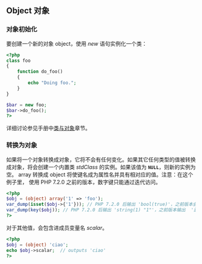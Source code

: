 Object 对象
-----------

### 对象初始化

要创建一个新的对象 <span class="type">object</span>，使用 *new*
语句实例化一个类：

``` php
<?php
class foo
{
    function do_foo()
    {
        echo "Doing foo."; 
    }
}

$bar = new foo;
$bar->do_foo();
?>
```

详细讨论参见手册中<a href="/language/oop5.html" class="link">类与对象</a>章节。

### 转换为对象

如果将一个对象转换成对象，它将不会有任何变化。如果其它任何类型的值被转换成对象，将会创建一个内置类
*stdClass* 的实例。如果该值为 **`NULL`**，则新的实例为空。 <span
class="type">array</span> 转换成 <span class="type">object</span>
将使键名成为属性名并具有相对应的值。注意：在这个例子里， 使用 PHP 7.2.0
之前的版本，数字键只能通过迭代访问。

``` php
<?php
$obj = (object) array('1' => 'foo');
var_dump(isset($obj->{'1'})); // PHP 7.2.0 后输出 'bool(true)'，之前版本会输出 'bool(false)' 
var_dump(key($obj)); // PHP 7.2.0 后输出 'string(1) "1"'，之前版本输出  'int(1)' 
?>
```

对于其他值，会包含进成员变量名 *scalar*。

``` php
<?php
$obj = (object) 'ciao';
echo $obj->scalar;  // outputs 'ciao'
?>
```

